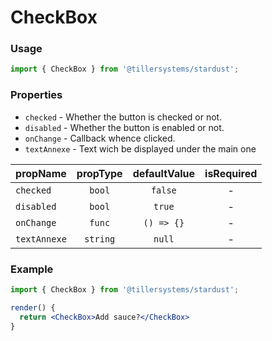 # CheckBox

### Usage

```jsx
import { CheckBox } from '@tillersystems/stardust';
```

<!-- STORY -->

### Properties

- `checked` - Whether the button is checked or not.
- `disabled` - Whether the button is enabled or not.
- `onChange` - Callback whence clicked.
- `textAnnexe` - Text wich be displayed under the main one

| propName     | propType | defaultValue | isRequired |
| ------------ | :------: | :----------: | :--------: |
| `checked`    |  `bool`  |   `false`    |     -      |
| `disabled`   |  `bool`  |    `true`    |     -      |
| `onChange`   |  `func`  |  `() => {}`  |     -      |
| `textAnnexe` | `string` |    `null`    |     -      |

### Example

```jsx
import { CheckBox } from '@tillersystems/stardust';

render() {
  return <CheckBox>Add sauce?</CheckBox>
}
```
